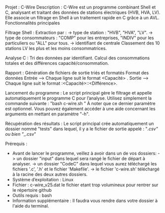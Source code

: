 Projet : C-Wire
Description :
C-Wire est un programme combinant Shell et C, analysant et traitant des données de stations électriques (HVB, HVA, LV). Elle associe un filtrage en Shell à un traitement rapide en C grâce à un AVL.
Fonctionnalités principales

Filtrage Shell :
Extraction par :
  -> type de station : "HVB", "HVA", "LV".
  -> type de consommateurs : "COMP" pour les entreprises, "INDIV" pour les particuliers ou "ALL" pour tous. 
  -> identifiant de centrale
Classement des 10 stations LV les plus et les moins consommatrices.

Analyse C :
Tri des données par identifiant.
Calcul des consommations totales et des différences capacité/consommation.

Rapport :
Génération de fichiers de sortie triés et formatés
Format des données
Entrée --> Chaque ligne suit le format <ID> <Capacité> <Consommation>.
Sortie --> Chaque ligne suit le format <ID>:<Capacité>:<Consommation>:<Différence>.

Lancement du programme :
Le script principal gère le filtrage et appelle automatiquement le programme C pour l’analyse.
Utilisez simplement la commande suivante :
"bash c-wire.sh <Chemin vers le fichier> <Type de centrale> <Type de consommateur> <Identifiant de centrale>"
À noter que ce dernier paramètre est optionnel.
Vous pouvez également accéder à une aide concernant les arguments en mettant en paramètre "-h".

Récupération des résultats :
Le script principal crée automatiquement un dossier nommé "tests" dans lequel, il y a le fichier de sortie appelé :
"<Type de centrale>_<Type de consommateur>.csv" ou bien "<Type de centrale>_<Type de consommateur>_<Identifiant de centrale>.csv"


Prérequis :
* Avant de lancer le programme, veillez à avoir dans un de vos dossiers:
  -> un dossier "input" dans lequel sera rangé le fichier de départ à analyser.
  -> un dossier "CodeC" dans lequel vous aurez téléchargé les fichiers '.c', '.h' et le fichier 'Makefile'.
  -> le fichier 'c-wire.sh' téléchargé à la racine des deux autres dossiers.   
* Système d’exploitation : Linux
* Fichier : c-wire_v25.dat le fichier etant trop volumineux pour rentrer sur le répertoire github
* Outils requis : bash
* Information supplémentaire : Il faudra vous rendre dans votre dossier à l'aide du terminal. 

